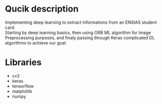 <h1>Qucik description</h1>

Implementing deep learning to extract informations from an ENSIAS student card.
<br>
Starting by deep learning basics, then using ORB ML algorithm for Image Preprocessing purposes, and finaly passing through Keras complicated DL algorithms to achieve our goal.

<h1>Libraries</h1>
<ul>
<li>cv2</li>
<li>keras</li>
<li>tensorflow</li>
<li>matplotlib</li>
<li>numpy</li>
</ul>
